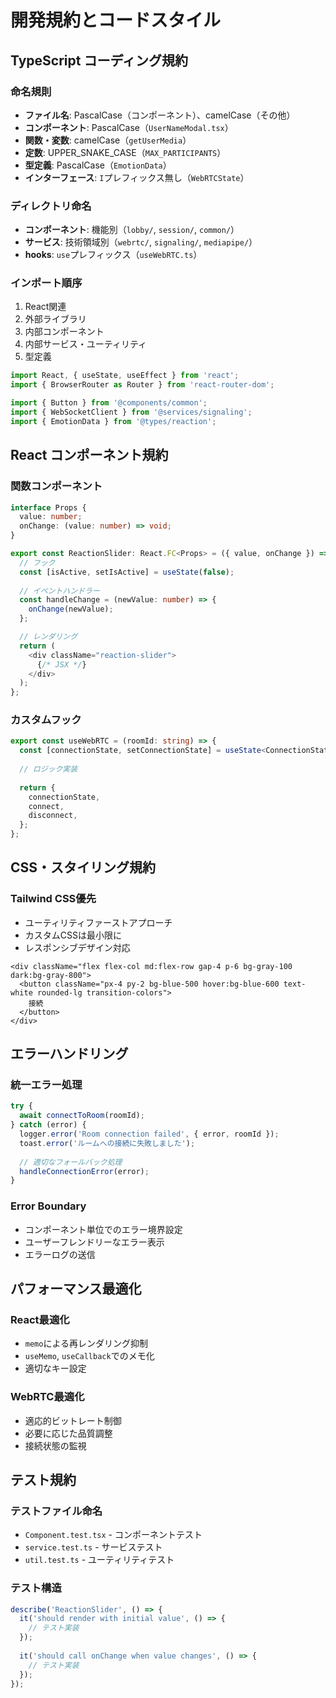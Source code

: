 # 開発規約とコードスタイル

## TypeScript コーディング規約

### 命名規則
- **ファイル名**: PascalCase（コンポーネント）、camelCase（その他）
- **コンポーネント**: PascalCase（`UserNameModal.tsx`）
- **関数・変数**: camelCase（`getUserMedia`）
- **定数**: UPPER_SNAKE_CASE（`MAX_PARTICIPANTS`）
- **型定義**: PascalCase（`EmotionData`）
- **インターフェース**: `I`プレフィックス無し（`WebRTCState`）

### ディレクトリ命名
- **コンポーネント**: 機能別（`lobby/`, `session/`, `common/`）
- **サービス**: 技術領域別（`webrtc/`, `signaling/`, `mediapipe/`）
- **hooks**: `use`プレフィックス（`useWebRTC.ts`）

### インポート順序
1. React関連
2. 外部ライブラリ
3. 内部コンポーネント
4. 内部サービス・ユーティリティ
5. 型定義

```typescript
import React, { useState, useEffect } from 'react';
import { BrowserRouter as Router } from 'react-router-dom';

import { Button } from '@components/common';
import { WebSocketClient } from '@services/signaling';
import { EmotionData } from '@types/reaction';
```

## React コンポーネント規約

### 関数コンポーネント
```typescript
interface Props {
  value: number;
  onChange: (value: number) => void;
}

export const ReactionSlider: React.FC<Props> = ({ value, onChange }) => {
  // フック
  const [isActive, setIsActive] = useState(false);
  
  // イベントハンドラー
  const handleChange = (newValue: number) => {
    onChange(newValue);
  };

  // レンダリング
  return (
    <div className="reaction-slider">
      {/* JSX */}
    </div>
  );
};
```

### カスタムフック
```typescript
export const useWebRTC = (roomId: string) => {
  const [connectionState, setConnectionState] = useState<ConnectionState>('disconnected');
  
  // ロジック実装
  
  return {
    connectionState,
    connect,
    disconnect,
  };
};
```

## CSS・スタイリング規約

### Tailwind CSS優先
- ユーティリティファーストアプローチ
- カスタムCSSは最小限に
- レスポンシブデザイン対応

```tsx
<div className="flex flex-col md:flex-row gap-4 p-6 bg-gray-100 dark:bg-gray-800">
  <button className="px-4 py-2 bg-blue-500 hover:bg-blue-600 text-white rounded-lg transition-colors">
    接続
  </button>
</div>
```

## エラーハンドリング

### 統一エラー処理
```typescript
try {
  await connectToRoom(roomId);
} catch (error) {
  logger.error('Room connection failed', { error, roomId });
  toast.error('ルームへの接続に失敗しました');
  
  // 適切なフォールバック処理
  handleConnectionError(error);
}
```

### Error Boundary
- コンポーネント単位でのエラー境界設定
- ユーザーフレンドリーなエラー表示
- エラーログの送信

## パフォーマンス最適化

### React最適化
- `memo`による再レンダリング抑制
- `useMemo`, `useCallback`でのメモ化
- 適切なキー設定

### WebRTC最適化
- 適応的ビットレート制御
- 必要に応じた品質調整
- 接続状態の監視

## テスト規約

### テストファイル命名
- `Component.test.tsx` - コンポーネントテスト
- `service.test.ts` - サービステスト
- `util.test.ts` - ユーティリティテスト

### テスト構造
```typescript
describe('ReactionSlider', () => {
  it('should render with initial value', () => {
    // テスト実装
  });
  
  it('should call onChange when value changes', () => {
    // テスト実装
  });
});
```
